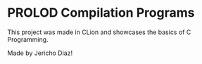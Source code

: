# PROLOD Compilation Programs
This project was made in CLion and showcases the basics of C Programming.

Made by Jericho Diaz!